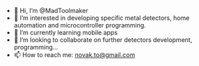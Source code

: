- 👋 Hi, I’m @MadToolmaker
- 👀 I’m interested in developing specific metal detectors, home automation and microcontroller programming.
- 🌱 I’m currently learning mobile apps
- 💞️ I’m looking to collaborate on further detectors development, programming...
- 📫 How to reach me: novak.to@gmail.com

<!---
MadToolmaker/MadToolmaker is a ✨ special ✨ repository because its `README.md` (this file) appears on your GitHub profile.
You can click the Preview link to take a look at your changes.
--->

